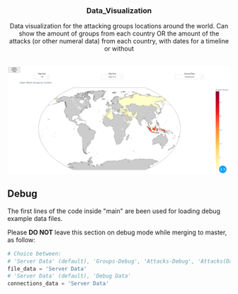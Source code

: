 <div align="center">
  <h3> Data_Visualization </h3>
  Data visualization for the attacking groups locations around the world. Can show the amount of groups from each country OR the amount of the attacks (or other numeral data) from each country, with dates for a timeline or without
</div>

<br />

![Project UI Screenshot][Project-UI]

## Debug
The first lines of the code inside "main" are been used for loading debug example data files.

Please **DO NOT** leave this section on debug mode while merging to master, as follow:

```py
# Choice between:
# 'Server Data' (default), 'Groups-Debug', 'Attacks-Debug', 'Attacks(Date)-Debug'
file_data = 'Server Data'
# 'Server Data' (default), 'Debug Data'
connections_data = 'Server Data'
```

[Project-UI]: Pictures/DataVisualization_UI.png
